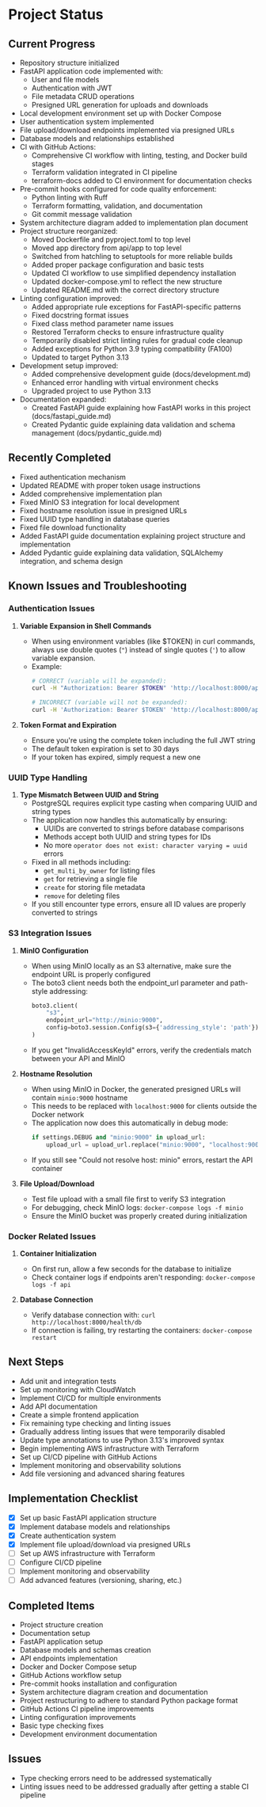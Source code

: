 # Project Status

## Current Progress
- Repository structure initialized
- FastAPI application code implemented with:
  - User and file models
  - Authentication with JWT
  - File metadata CRUD operations
  - Presigned URL generation for uploads and downloads
- Local development environment set up with Docker Compose
- User authentication system implemented
- File upload/download endpoints implemented via presigned URLs
- Database models and relationships established
- CI with GitHub Actions:
  - Comprehensive CI workflow with linting, testing, and Docker build stages
  - Terraform validation integrated in CI pipeline
  - terraform-docs added to CI environment for documentation checks
- Pre-commit hooks configured for code quality enforcement:
  - Python linting with Ruff
  - Terraform formatting, validation, and documentation
  - Git commit message validation
- System architecture diagram added to implementation plan document
- Project structure reorganized:
  - Moved Dockerfile and pyproject.toml to top level
  - Moved app directory from api/app to top level
  - Switched from hatchling to setuptools for more reliable builds
  - Added proper package configuration and basic tests
  - Updated CI workflow to use simplified dependency installation
  - Updated docker-compose.yml to reflect the new structure
  - Updated README.md with the correct directory structure
- Linting configuration improved:
  - Added appropriate rule exceptions for FastAPI-specific patterns
  - Fixed docstring format issues
  - Fixed class method parameter name issues
  - Restored Terraform checks to ensure infrastructure quality
  - Temporarily disabled strict linting rules for gradual code cleanup
  - Added exceptions for Python 3.9 typing compatibility (FA100)
  - Updated to target Python 3.13
- Development setup improved:
  - Added comprehensive development guide (docs/development.md)
  - Enhanced error handling with virtual environment checks
  - Upgraded project to use Python 3.13
- Documentation expanded:
  - Created FastAPI guide explaining how FastAPI works in this project (docs/fastapi_guide.md)
  - Created Pydantic guide explaining data validation and schema management (docs/pydantic_guide.md)

## Recently Completed
- Fixed authentication mechanism
- Updated README with proper token usage instructions
- Added comprehensive implementation plan
- Fixed MinIO S3 integration for local development
- Fixed hostname resolution issue in presigned URLs
- Fixed UUID type handling in database queries
- Fixed file download functionality
- Added FastAPI guide documentation explaining project structure and implementation
- Added Pydantic guide explaining data validation, SQLAlchemy integration, and schema design

## Known Issues and Troubleshooting

### Authentication Issues
1. **Variable Expansion in Shell Commands**
   - When using environment variables (like $TOKEN) in curl commands, always use double quotes (`"`) instead of single quotes (`'`) to allow variable expansion.
   - Example:
     ```bash
     # CORRECT (variable will be expanded):
     curl -H "Authorization: Bearer $TOKEN" 'http://localhost:8000/api/v1/users/me'

     # INCORRECT (variable will not be expanded):
     curl -H 'Authorization: Bearer $TOKEN' 'http://localhost:8000/api/v1/users/me'
     ```

2. **Token Format and Expiration**
   - Ensure you're using the complete token including the full JWT string
   - The default token expiration is set to 30 days
   - If your token has expired, simply request a new one

### UUID Type Handling
1. **Type Mismatch Between UUID and String**
   - PostgreSQL requires explicit type casting when comparing UUID and string types
   - The application now handles this automatically by ensuring:
     - UUIDs are converted to strings before database comparisons
     - Methods accept both UUID and string types for IDs
     - No more `operator does not exist: character varying = uuid` errors
   - Fixed in all methods including:
     - `get_multi_by_owner` for listing files
     - `get` for retrieving a single file
     - `create` for storing file metadata
     - `remove` for deleting files
   - If you still encounter type errors, ensure all ID values are properly converted to strings

### S3 Integration Issues
1. **MinIO Configuration**
   - When using MinIO locally as an S3 alternative, make sure the endpoint URL is properly configured
   - The boto3 client needs both the endpoint_url parameter and path-style addressing:
     ```python
     boto3.client(
         "s3",
         endpoint_url="http://minio:9000",
         config=boto3.session.Config(s3={'addressing_style': 'path'})
     )
     ```
   - If you get "InvalidAccessKeyId" errors, verify the credentials match between your API and MinIO

2. **Hostname Resolution**
   - When using MinIO in Docker, the generated presigned URLs will contain `minio:9000` hostname
   - This needs to be replaced with `localhost:9000` for clients outside the Docker network
   - The application now does this automatically in debug mode:
     ```python
     if settings.DEBUG and "minio:9000" in upload_url:
         upload_url = upload_url.replace("minio:9000", "localhost:9000")
     ```
   - If you still see "Could not resolve host: minio" errors, restart the API container

3. **File Upload/Download**
   - Test file upload with a small file first to verify S3 integration
   - For debugging, check MinIO logs: `docker-compose logs -f minio`
   - Ensure the MinIO bucket was properly created during initialization

### Docker Related Issues
1. **Container Initialization**
   - On first run, allow a few seconds for the database to initialize
   - Check container logs if endpoints aren't responding: `docker-compose logs -f api`

2. **Database Connection**
   - Verify database connection with: `curl http://localhost:8000/health/db`
   - If connection is failing, try restarting the containers: `docker-compose restart`

## Next Steps
- Add unit and integration tests
- Set up monitoring with CloudWatch
- Implement CI/CD for multiple environments
- Add API documentation
- Create a simple frontend application
- Fix remaining type checking and linting issues
- Gradually address linting issues that were temporarily disabled
- Update type annotations to use Python 3.13's improved syntax
- Begin implementing AWS infrastructure with Terraform
- Set up CI/CD pipeline with GitHub Actions
- Implement monitoring and observability solutions
- Add file versioning and advanced sharing features

## Implementation Checklist
- [x] Set up basic FastAPI application structure
- [x] Implement database models and relationships
- [x] Create authentication system
- [x] Implement file upload/download via presigned URLs
- [ ] Set up AWS infrastructure with Terraform
- [ ] Configure CI/CD pipeline
- [ ] Implement monitoring and observability
- [ ] Add advanced features (versioning, sharing, etc.)

## Completed Items
- Project structure creation
- Documentation setup
- FastAPI application setup
- Database models and schemas creation
- API endpoints implementation
- Docker and Docker Compose setup
- GitHub Actions workflow setup
- Pre-commit hooks installation and configuration
- System architecture diagram creation and documentation
- Project restructuring to adhere to standard Python package format
- GitHub Actions CI pipeline improvements
- Linting configuration improvements
- Basic type checking fixes
- Development environment documentation

## Issues
- Type checking errors need to be addressed systematically
- Linting issues need to be addressed gradually after getting a stable CI pipeline
